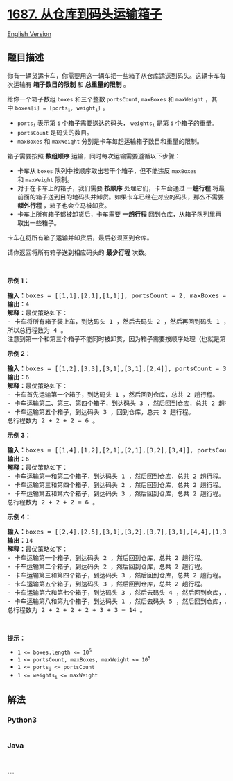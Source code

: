 # [1687. 从仓库到码头运输箱子](https://leetcode-cn.com/problems/delivering-boxes-from-storage-to-ports)

[English Version](/solution/1500-1599/1687.Delivering%20Boxes%20from%20Storage%20to%20Ports/README_EN.md)

## 题目描述

<!-- 这里写题目描述 -->
<p>你有一辆货运卡车，你需要用这一辆车把一些箱子从仓库运送到码头。这辆卡车每次运输有 <strong>箱子数目的限制</strong> 和 <strong>总重量的限制</strong> 。</p>

<p>给你一个箱子数组 <code>boxes</code> 和三个整数 <code>portsCount</code>, <code>maxBoxes</code> 和 <code>maxWeight</code> ，其中 <code>boxes[i] = [ports<sub>​​i</sub>​, weight<sub>i</sub>]</code> 。</p>

<ul>
	<li><code>ports<sub>​​i</sub></code> 表示第 <code>i</code> 个箱子需要送达的码头， <code>weights<sub>i</sub></code> 是第 <code>i</code> 个箱子的重量。</li>
	<li><code>portsCount</code> 是码头的数目。</li>
	<li><code>maxBoxes</code> 和 <code>maxWeight</code> 分别是卡车每趟运输箱子数目和重量的限制。</li>
</ul>

<p>箱子需要按照 <strong>数组顺序</strong> 运输，同时每次运输需要遵循以下步骤：</p>

<ul>
	<li>卡车从 <code>boxes</code> 队列中按顺序取出若干个箱子，但不能违反 <code>maxBoxes</code> 和 <code>maxWeight</code> 限制。</li>
	<li>对于在卡车上的箱子，我们需要 <strong>按顺序</strong> 处理它们，卡车会通过 <strong>一趟行程</strong> 将最前面的箱子送到目的地码头并卸货。如果卡车已经在对应的码头，那么不需要 <strong>额外行程</strong> ，箱子也会立马被卸货。</li>
	<li>卡车上所有箱子都被卸货后，卡车需要 <strong>一趟行程</strong> 回到仓库，从箱子队列里再取出一些箱子。</li>
</ul>

<p>卡车在将所有箱子运输并卸货后，最后必须回到仓库。</p>

<p>请你返回将所有箱子送到相应码头的 <b>最少行程</b> 次数。</p>

<p> </p>

<p><strong>示例 1：</strong></p>

<pre><strong>输入：</strong>boxes = [[1,1],[2,1],[1,1]], portsCount = 2, maxBoxes = 3, maxWeight = 3
<b>输出：</b>4
<b>解释：</b>最优策略如下：
- 卡车将所有箱子装上车，到达码头 1 ，然后去码头 2 ，然后再回到码头 1 ，最后回到仓库，总共需要 4 趟行程。
所以总行程数为 4 。
注意到第一个和第三个箱子不能同时被卸货，因为箱子需要按顺序处理（也就是第二个箱子需要先被送到码头 2 ，然后才能处理第三个箱子）。
</pre>

<p><strong>示例 2：</strong></p>

<pre><b>输入：</b>boxes = [[1,2],[3,3],[3,1],[3,1],[2,4]], portsCount = 3, maxBoxes = 3, maxWeight = 6
<b>输出：</b>6
<b>解释：</b>最优策略如下：
- 卡车首先运输第一个箱子，到达码头 1 ，然后回到仓库，总共 2 趟行程。
- 卡车运输第二、第三、第四个箱子，到达码头 3 ，然后回到仓库，总共 2 趟行程。
- 卡车运输第五个箱子，到达码头 3 ，回到仓库，总共 2 趟行程。
总行程数为 2 + 2 + 2 = 6 。
</pre>

<p><strong>示例 3：</strong></p>

<pre><b>输入：</b>boxes = [[1,4],[1,2],[2,1],[2,1],[3,2],[3,4]], portsCount = 3, maxBoxes = 6, maxWeight = 7
<b>输出：</b>6
<b>解释：</b>最优策略如下：
- 卡车运输第一和第二个箱子，到达码头 1 ，然后回到仓库，总共 2 趟行程。
- 卡车运输第三和第四个箱子，到达码头 2 ，然后回到仓库，总共 2 趟行程。
- 卡车运输第五和第六个箱子，到达码头 3 ，然后回到仓库，总共 2 趟行程。
总行程数为 2 + 2 + 2 = 6 。
</pre>

<p><strong>示例 4：</strong></p>

<pre><b>输入：</b>boxes = [[2,4],[2,5],[3,1],[3,2],[3,7],[3,1],[4,4],[1,3],[5,2]], portsCount = 5, maxBoxes = 5, maxWeight = 7
<b>输出：</b>14
<b>解释：</b>最优策略如下：
- 卡车运输第一个箱子，到达码头 2 ，然后回到仓库，总共 2 趟行程。
- 卡车运输第二个箱子，到达码头 2 ，然后回到仓库，总共 2 趟行程。
- 卡车运输第三和第四个箱子，到达码头 3 ，然后回到仓库，总共 2 趟行程。
- 卡车运输第五个箱子，到达码头 3 ，然后回到仓库，总共 2 趟行程。
- 卡车运输第六和第七个箱子，到达码头 3 ，然后去码头 4 ，然后回到仓库，总共 3 趟行程。
- 卡车运输第八和第九个箱子，到达码头 1 ，然后去码头 5 ，然后回到仓库，总共 3 趟行程。
总行程数为 2 + 2 + 2 + 2 + 3 + 3 = 14 。
</pre>

<p> </p>

<p><strong>提示：</strong></p>

<ul>
	<li><code>1 &lt;= boxes.length &lt;= 10<sup>5</sup></code></li>
	<li><code>1 &lt;= portsCount, maxBoxes, maxWeight &lt;= 10<sup>5</sup></code></li>
	<li><code>1 &lt;= ports<sub>​​i</sub> &lt;= portsCount</code></li>
	<li><code>1 &lt;= weights<sub>i</sub> &lt;= maxWeight</code></li>
</ul>

## 解法

<!-- 这里可写通用的实现逻辑 -->

<!-- tabs:start -->

### **Python3**

<!-- 这里可写当前语言的特殊实现逻辑 -->

```python

```

### **Java**

<!-- 这里可写当前语言的特殊实现逻辑 -->

```java

```

### **...**

```

```

<!-- tabs:end -->
